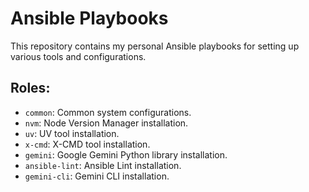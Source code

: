 # Ansible Playbooks

This repository contains my personal Ansible playbooks for setting up various tools and configurations.

## Roles:
- `common`: Common system configurations.
- `nvm`: Node Version Manager installation.
- `uv`: UV tool installation.
- `x-cmd`: X-CMD tool installation.
- `gemini`: Google Gemini Python library installation.
- `ansible-lint`: Ansible Lint installation.
- `gemini-cli`: Gemini CLI installation.
